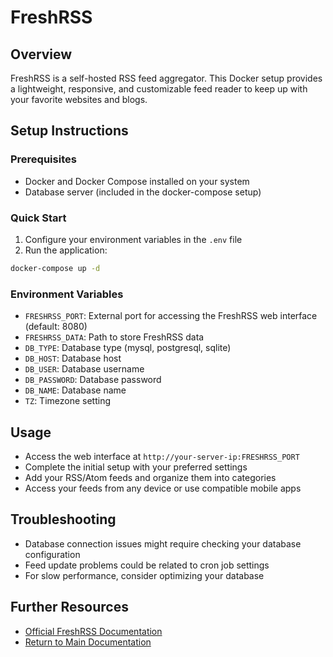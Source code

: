 # FreshRSS

## Overview
FreshRSS is a self-hosted RSS feed aggregator. This Docker setup provides a lightweight, responsive, and customizable feed reader to keep up with your favorite websites and blogs.

## Setup Instructions

### Prerequisites
- Docker and Docker Compose installed on your system
- Database server (included in the docker-compose setup)

### Quick Start
1. Configure your environment variables in the `.env` file
2. Run the application:
```sh
docker-compose up -d
```

### Environment Variables
- `FRESHRSS_PORT`: External port for accessing the FreshRSS web interface (default: 8080)
- `FRESHRSS_DATA`: Path to store FreshRSS data
- `DB_TYPE`: Database type (mysql, postgresql, sqlite)
- `DB_HOST`: Database host
- `DB_USER`: Database username
- `DB_PASSWORD`: Database password
- `DB_NAME`: Database name
- `TZ`: Timezone setting

## Usage
- Access the web interface at `http://your-server-ip:FRESHRSS_PORT`
- Complete the initial setup with your preferred settings
- Add your RSS/Atom feeds and organize them into categories
- Access your feeds from any device or use compatible mobile apps

## Troubleshooting
- Database connection issues might require checking your database configuration
- Feed update problems could be related to cron job settings
- For slow performance, consider optimizing your database

## Further Resources
- [Official FreshRSS Documentation](https://freshrss.github.io/FreshRSS/en/)
- [Return to Main Documentation](../README.md)
